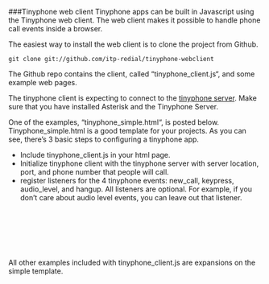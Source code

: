 ###Tinyphone web client
Tinyphone apps can be built in Javascript using the Tinyphone web client.  The web client makes it possible to handle phone call events inside a browser.

The easiest way to install the web client is to clone the project from Github.

    git clone git://github.com/itp-redial/tinyphone-webclient
The Github repo contains the client, called “tinyphone_client.js“, and some example web pages.

The tinyphone client is expecting to connect to the [tinyphone server](https://github.com/itp-redial/tinyphone).  Make sure that you have installed Asterisk and the Tinyphone Server.

One of the examples, “tinyphone_simple.html“, is posted below. Tinyphone_simple.html is a good template for your projects. As you can see, there’s 3 basic steps to configuring a tinyphone app.

 - Include tinyphone_client.js in your html page.
 - Initialize tinyphone client with the tinyphone server with server location, port, and phone number that people will call.
 - register listeners for the 4 tinyphone events: new_call, keypress, audio_level, and hangup.  All listeners are optional.  For example, if you don’t care about audio level events, you can leave out that listener.
 <code>
    <html>
        <body>
          <script type="text/javascript" src="tinyphone_client.js"></script>
        <script>
            var phoneNumber = "13605162008";
            var cr = "<br/>"; //add a line break to each addition to page.
            tinyphone.init("108.171.177.45",12003,phoneNumber);
            tinyphone.on('connect', function(){
              document.write("connected to tinyphone with phone number "+tinyphone.phoneNumber+cr);
            });
            tinyphone.on('new_call', function(caller){
              document.write("new caller "+caller.callerNumber+", id "+caller.id+cr);
            });
            tinyphone.on('keypress', function(caller){
              document.write("received keypress '"+caller.keypress+"' from "+caller.callerNumber+cr);
            });
            tinyphone.on('audio_level', function(caller){
              document.write("received audio level '"+caller.audioLevel+"' from "+caller.callerNumber);
            });
            tinyphone.on('hangup', function(caller){
              document.write("caller "+caller.callerNumber+"( id "+caller.id+") hung up"+cr);
            });
          </script>
      </body>
    </html>
</code>
All other examples included with tinyphone_client.js are expansions on the simple template.